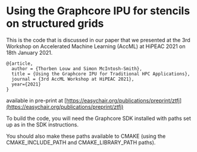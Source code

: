 Using the Graphcore IPU for stencils on structured grids
===

This is the code that is discussed in our paper that we presented at the 3rd Workshop on Accelerated Machine Learning (AccML) at HiPEAC 2021 on 18th January 2021.

```
@{article,
  author = {Thorben Louw and Simon McIntosh-Smith},
  title = {Using the Graphcore IPU for Traditional HPC Applications},
  journal = {3rd AccML Workshop at HiPEAC 2021},
  year={2021}
}
```

available in pre-print at [https://easychair.org/publications/preprint/ztfj](https://easychair.org/publications/preprint/ztfj)


To build the code, you will need the Graphcore SDK installed with paths set up as in the SDK instructions.

You should also make these paths available to CMAKE (using the CMAKE_INCLUDE_PATH and CMAKE_LIBRARY_PATH paths).
